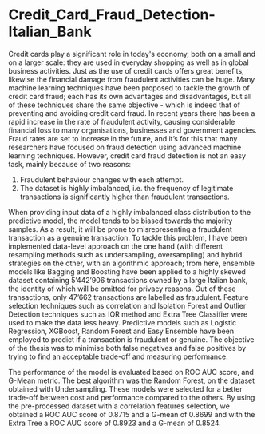 # Credit_Card_Fraud_Detection-Italian_Bank

Credit cards play a significant role in today's economy, both on a small and on a larger scale: they are used in everyday shopping as well as in global business activities. Just as the use of credit cards offers great benefits, likewise the financial damage from fraudulent activities can be huge. Many machine learning techniques have been proposed to tackle the growth of credit card fraud; each has its own advantages and disadvantages, but all of these techniques share the same objective - which is indeed that of preventing and avoiding credit card fraud. In recent years there has been a rapid increase in the rate of fraudulent activity, causing considerable financial loss to many organisations, businesses and government agencies. Fraud rates are set to increase in the future, and it’s for this that many researchers have focused on fraud detection using advanced machine learning techniques. However, credit card fraud detection is not an easy task, mainly because of two reasons:

1.	Fraudulent behaviour changes with each attempt.
2.	The dataset is highly imbalanced, i.e. the frequency of legitimate transactions is significantly higher than fraudulent transactions.

When providing input data of a highly imbalanced class distribution to the predictive model,
the model tends to be biased towards the majority samples. As a result, it will be prone to misrepresenting a fraudulent transaction as a genuine transaction. To tackle this problem, I have been implemented data-level approach on the one hand (with different resampling methods such as undersampling, oversampling) and hybrid strategies on the other, with an algorithmic approach; from here, ensemble models like Bagging and Boosting have been applied to a highly skewed dataset containing 5’442’906 transactions owned by a large Italian bank, the identity of which will be omitted for privacy reasons. Out of these transactions, only 47’662 transactions are labelled as fraudulent. Feature selection techniques such as correlation and Isolation Forest and Outlier Detection techniques such as IQR method and Extra Tree Classifier were used to make the data less heavy. Predictive models such as Logistic Regression, XGBoost, Random Forest and Easy Ensemble have been employed to predict if a transaction is fraudulent or genuine. The objective of the thesis was to minimise both false negatives and false positives by trying to find an acceptable trade-off and measuring performance.

The performance of the model is evaluated based on ROC AUC score, and G-Mean metric. 
The best algorithm was the Random Forest, on the dataset obtained with Undersampling. These models were selected for a better trade-off between cost and performance compared to the others. By using the pre-processed dataset with a correlation features selection, we obtained a ROC AUC score of 0.8715 and a G-mean of 0.8699 and with the Extra Tree a ROC AUC score of 0.8923 and a G-mean of 0.8524.
